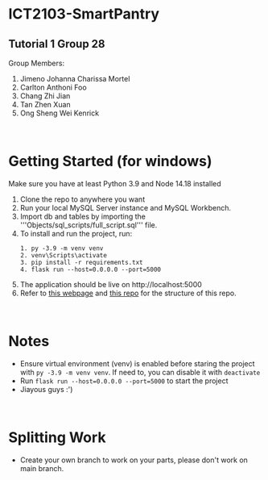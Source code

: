 # ICT2103-SmartPantry
## Tutorial 1 Group 28
Group Members:
1. Jimeno Johanna Charissa Mortel
2. Carlton Anthoni Foo
3. Chang Zhi Jian
4. Tan Zhen Xuan
5. Ong Sheng Wei Kenrick
 
<br />

# Getting Started (for windows)

Make sure you have at least Python 3.9 and Node 14.18 installed

1. Clone the repo to anywhere you want
2. Run your local MySQL Server instance and MySQL Workbench.
3. Import db and tables by importing the '''Objects/sql_scripts/full_script.sql''' file.
4. To install and run the project, run:
    ```
    1. py -3.9 -m venv venv
    2. venv\Scripts\activate 
    3. pip install -r requirements.txt
    4. flask run --host=0.0.0.0 --port=5000
    ```
5. The application should be live on http://localhost:5000
6. Refer to [this webpage](https://appseed.us/admin-dashboards/flask-gradient-able) and [this repo](https://github.com/app-generator/flask-gradient-able) for the structure of this repo.

<br />

# Notes
- Ensure virtual environment (venv) is enabled before staring the project with ```py -3.9 -m venv venv```. If need to, you can disable it with ```deactivate```
- Run ``` flask run --host=0.0.0.0 --port=5000 ``` to start the project
- Jiayous guys :')

<br />

# Splitting Work
- Create your own branch to work on your parts, please don't work on main branch.
